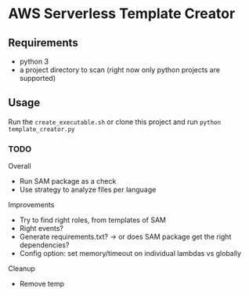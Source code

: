 # AWS Serverless Template Creator

## Requirements

- python 3
- a project directory to scan (right now only python projects are supported)

## Usage

Run the `create_executable.sh` or clone this project and run `python template_creator.py`

### TODO

Overall
- Run SAM package as a check
- Use strategy to analyze files per language

Improvements
- Try to find right roles, from templates of SAM
- Right events?
- Generate requirements.txt? -> or does SAM package get the right dependencies?
- Config option: set memory/timeout on individual lambdas vs globally

Cleanup
- Remove temp
